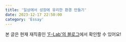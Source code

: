 ```yaml
---
title: '일상에서 성장에 유리한 환경 만들기'
date: 2023-12-17 22:50:00
category: 'Essay'
---
```


본 글은 현재 재직중인 ['F-Lab'의 블로그](https://f-lab.kr/blog/growth-in-everyday-life)에서 확인할 
수 있어요!
